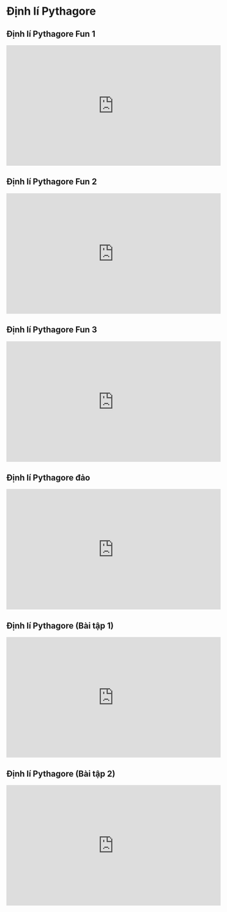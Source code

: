 # Định lí Pythagore
## Định lí Pythagore Fun 1
<iframe width="560" height="315" src="https://www.youtube.com/embed/WNHJWWPAehA?si=Cekw6o3J3S4FjYje" title="YouTube video player" frameborder="0" allow="accelerometer; autoplay; clipboard-write; encrypted-media; gyroscope; picture-in-picture; web-share" referrerpolicy="strict-origin-when-cross-origin" allowfullscreen></iframe>

## Định lí Pythagore Fun 2
<iframe width="560" height="315" src="https://www.youtube.com/embed/vbG_YBTiN38?si=C5NaEQWFcGzeV-sj" title="YouTube video player" frameborder="0" allow="accelerometer; autoplay; clipboard-write; encrypted-media; gyroscope; picture-in-picture; web-share" referrerpolicy="strict-origin-when-cross-origin" allowfullscreen></iframe>

## Định lí Pythagore Fun 3
<iframe width="560" height="315" src="https://www.youtube.com/embed/COkhrDbNcuA?si=2eqofqiGSBQ9jIPH" title="YouTube video player" frameborder="0" allow="accelerometer; autoplay; clipboard-write; encrypted-media; gyroscope; picture-in-picture; web-share" referrerpolicy="strict-origin-when-cross-origin" allowfullscreen></iframe>

## Định lí Pythagore đảo
<iframe width="560" height="315" src="https://www.youtube.com/embed/3ji97_2fcbI?si=G3zXTBsP9h_GP8Fu" title="YouTube video player" frameborder="0" allow="accelerometer; autoplay; clipboard-write; encrypted-media; gyroscope; picture-in-picture; web-share" referrerpolicy="strict-origin-when-cross-origin" allowfullscreen></iframe>

## Định lí Pythagore (Bài tập 1)
<iframe width="560" height="315" src="https://www.youtube.com/embed/5oDtxLZTmpw?si=y2M3i5_1gj92d5hY" title="YouTube video player" frameborder="0" allow="accelerometer; autoplay; clipboard-write; encrypted-media; gyroscope; picture-in-picture; web-share" referrerpolicy="strict-origin-when-cross-origin" allowfullscreen></iframe>

## Định lí Pythagore (Bài tập 2)
<iframe width="560" height="315" src="https://www.youtube.com/embed/MdROy5mOgyc?si=304ydi_Sk7KGWkrO" title="YouTube video player" frameborder="0" allow="accelerometer; autoplay; clipboard-write; encrypted-media; gyroscope; picture-in-picture; web-share" referrerpolicy="strict-origin-when-cross-origin" allowfullscreen></iframe>


